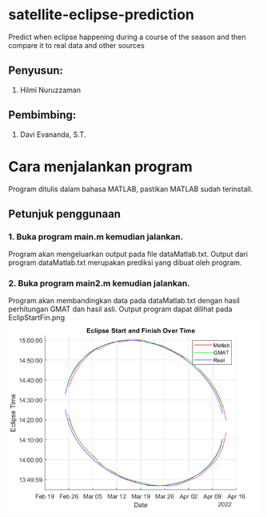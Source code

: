 # satellite-eclipse-prediction
 Predict when eclipse happening during a course of the season and then compare it to real data and other sources
## Penyusun:
1. Hilmi Nuruzzaman
## Pembimbing:
1. Davi Evananda, S.T.

# Cara menjalankan program
Program ditulis dalam bahasa MATLAB, pastikan MATLAB sudah terinstall.
## Petunjuk penggunaan
### 1. Buka program main.m kemudian jalankan.
Program akan mengeluarkan output pada file dataMatlab.txt.
Output dari program dataMatlab.txt merupakan prediksi yang dibuat oleh program.
### 2. Buka program main2.m kemudian jalankan.
Program akan membandingkan data pada dataMatlab.txt dengan hasil perhitungan GMAT dan hasil asli.
Output program dapat dilihat pada EclipStartFin.png
![Output perbandingan](EclipStartFin.png)

